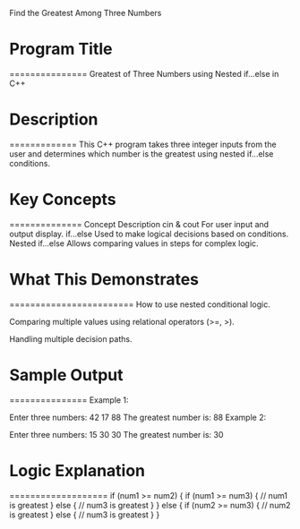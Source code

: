 Find the Greatest Among Three Numbers

# Program Title
===============
Greatest of Three Numbers using Nested if...else in C++



# Description
=============
This C++ program takes three integer inputs from the user and determines which number is the greatest using nested if...else conditions.



# Key Concepts
==============
Concept	Description
cin & cout	For user input and output display.
if...else	Used to make logical decisions based on conditions.
Nested if...else	Allows comparing values in steps for complex logic.



# What This Demonstrates
========================
How to use nested conditional logic.

Comparing multiple values using relational operators (>=, >).

Handling multiple decision paths.



# Sample Output
===============
Example 1:

Enter three numbers: 42 17 88
The greatest number is: 88
Example 2:

Enter three numbers: 15 30 30
The greatest number is: 30



# Logic Explanation
===================
if (num1 >= num2) {
    if (num1 >= num3) {
        // num1 is greatest
    } else {
        // num3 is greatest
    }
} else {
    if (num2 >= num3) {
        // num2 is greatest
    } else {
        // num3 is greatest
    }
}
